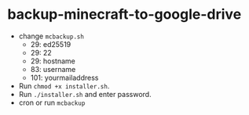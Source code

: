 # backup-minecraft-to-google-drive

- change `mcbackup.sh`
  - 29: ed25519
  - 29: 22
  - 29: hostname
  - 83: username
  - 101: yourmailaddress
- Run `chmod +x installer.sh`.
- Run `./installer.sh` and enter password.
- cron or run `mcbackup`
